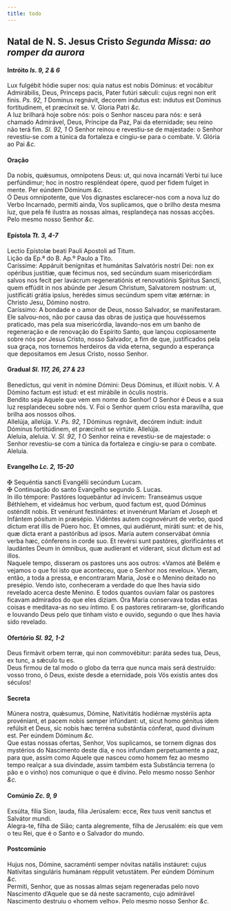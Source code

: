 ```yaml
---
title: todo
---
```

<h2 class="text-center">Natal de N. S. Jesus Cristo <em>Segunda Missa: ao romper da aurora</em></h2>

<h4 class="text-center">Intróito <em>Is. 9, 2 & 6</em></h4>

<div class="container-fluid">
<div class="row">
<div class="dropcap text-justify">
Lux fulgébit hódie super nos: quia natus est nobis Dóminus: et vocábitur Admirábilis, Deus, Princeps pacis, Pater futúri sǽculi: cujus regni non erit finis. <em>Ps. 92, 1</em> Dominus regnávit, decorem indutus est: indutus est Dominus fortitudinem, et præcínxit se.
V. Gloria Patri <em>&c.</em>
</div>
<div class="dropcap text-justify">
A luz brilhará hoje sobre nós: pois o Senhor nasceu para nós: e será chamado Admirável, Deus, Príncipe da Paz, Pai da eternidade; seu reino não terá fim. <em>Sl. 92, 1</em> O Senhor reinou e revestiu-se de majestade: o Senhor revestiu-se com a túnica da fortaleza e cingiu-se para o combate.
V. Glória ao Pai <em>&c.</em>
</div>
</div>
</div>

<h4 class="text-center">Oração</h4>

<div class="container-fluid">
<div class="row">
<div class="dropcap text-justify">
Da nobis, quǽsumus, omnípotens Deus: ut, qui nova incarnáti Verbi tui luce perfúndimur; hoc in nostro respléndeat ópere, quod per fidem fulget in mente. Per eúndem Dóminum <em>&c.</em>
</div>
<div class="dropcap text-justify">
Ó Deus omnipotente, que Vos dignastes esclarecer-nos com a nova luz do Verbo Incarnado, permiti ainda, Vos suplicamos, que o brilho desta mesma luz, que pela fé ilustra as nossas almas, resplandeça nas nossas acções. Pelo mesmo nosso Senhor <em>&c.</em>
</div>
</div>
</div>

<h4 class="text-center">Epístola <em>Tt. 3, 4-7</em></h4>

<div class="container-fluid">
<div class="row">
<div class="text-justify">
Lectio Epístolæ beati Pauli Apostoli ad Titum.
</div>
<div class="text-justify">
Lição da Ep.ª do B. Ap.º Paulo a Tito.
</div>
<div class="dropcap text-justify">
Caríssime: Appáruit benígnitas et humánitas Salvatóris nostri Dei: non ex opéribus justítiæ, quæ fécimus nos, sed secúndum suam misericórdiam salvos nos fecit per lavácrum regeneratiónis et renovatiónis Spíritus Sancti, quem effúdit in nos abúnde per Jesum Christum, Salvatorem nostrum: ut, justificáti grátia ipsíus, herédes simus secúndum spem vitæ ætérnæ: in Christo Jesu, Dómino nostro.
</div>
<div class="dropcap text-justify">
Caríssimo: A bondade e o amor de Deus, nosso Salvador, se manifestaram. Ele salvou-nos, não por causa das obras de justiça que houvéssemos praticado, mas pela sua misericórdia, lavando-nos em um banho de regeneração e de renovação do Espírito Santo, que lançou copiosamente sobre nós por Jesus Cristo, nosso Salvador, a fim de que, justificados pela sua graça, nos tornemos herdeiros da vida eterna, segundo a esperança que depositamos em Jesus Cristo, nosso Senhor.
</div>
</div>
</div>

<h4 class="text-center">Gradual <em>Sl. 117, 26, 27 & 23</em></h4>

<div class="container-fluid">
<div class="row">
<div class="dropcap text-justify">
Benedíctus, qui venit in nómine Dómini: Deus Dóminus, et illúxit nobis. V. A Dómino factum est istud: et est mirábile in óculis nostris.
</div>
<div class="dropcap text-justify">
Bendito seja Aquele que vem em nome do Senhor! O Senhor é Deus e a sua luz resplandeceu sobre nós. V. Foi o Senhor quem criou esta maravilha, que brilha aos nossos olhos.
</div>
<div class="text-justify">
Allelúja, allelúja. V. <em>Ps. 92, 1</em> Dóminus regnávit, decórem índuit: índuit Dóminus fortitúdinem, et præcínxit se virtúte. Allelúja.
</div>
<div class="text-justify">
Aleluia, aleluia. V. <em>Sl. 92, 1</em> O Senhor reina e revestiu-se de majestade: o Senhor revestiu-se com a túnica da fortaleza e cingiu-se para o combate. Aleluia.
</div>
</div>
</div>

<h4 class="text-center">Evangelho <em>Lc. 2, 15-20</em></h4>

<div class="container-fluid">
<div class="row">
<div class="text-justify">
<span class="text-danger">&#10016;</span> Sequéntia sancti Evangélii secúndum Lucam.
</div>
<div class="text-justify">
<span class="text-danger">&#10016;</span> Continuação do santo Evangelho segundo S. Lucas.
</div>
<div class="dropcap text-justify">
In illo témpore: Pastóres loquebántur ad ínvicem: Transeámus usque Béthlehem, et videámus hoc verbum, quod factum est, quod Dóminus osténdit nobis. Et venérunt festinántes: et invenérunt Maríam et Joseph et Infántem pósitum in præsépio. Vidéntes autem cognovérunt de verbo, quod dictum erat illis de Púero hoc. Et omnes, qui audiérunt, miráti sunt: et de his, quæ dicta erant a pastóribus ad ipsos. María autem conservábat ómnia verba hæc, cónferens in corde suo. Et revérsi sunt pastóres, glorificántes et laudántes Deum in ómnibus, quæ audíerant et víderant, sicut dictum est ad illos.
</div>
<div class="dropcap text-justify">
Naquele tempo, disseram os pastores uns aos outros: «Vamos até Belém e vejamos o que foi isto que aconteceu, que o Senhor nos revelou». Vieram, então, a toda a pressa, e encontraram Maria, José e o Menino deitado no presépio. Vendo isto, conheceram a verdade do que lhes havia sido revelado acerca deste Menino. E todos quantos ouviam falar os pastores ficavam admirados do que eles diziam. Ora Maria conservava todas estas coisas e meditava-as no seu íntimo. E os pastores retiraram-se, glorificando e louvando Deus pelo que tinham visto e ouvido, segundo o que lhes havia sido revelado.
</div>
</div>
</div>

<h4 class="text-center">Ofertório <em>Sl. 92, 1-2</em></h4>

<div class="container-fluid">
<div class="row">
<div class="dropcap text-justify">
Deus firmávit orbem terræ, qui non commovébitur: paráta sedes tua, Deus, ex tunc, a sǽculo tu es.
</div>
<div class="dropcap text-justify">
Deus firmou de tal modo o globo da terra que nunca mais será destruído: vosso trono, ó Deus, existe desde a eternidade, pois Vós existis antes dos séculos!
</div>
</div>
</div>

<h4 class="text-center">Secreta</h4>

<div class="container-fluid">
<div class="row">
<div class="dropcap text-justify">
Múnera nostra, quǽsumus, Dómine, Nativitátis hodiérnæ mystériis apta provéniant, et pacem nobis semper infúndant: ut, sicut homo génitus idem refúlsit et Deus, sic nobis hæc terréna substántia cónferat, quod divínum est. Per eúndem Dóminum <em>&c.</em>
</div>
<div class="dropcap text-justify">
Que estas nossas ofertas, Senhor, Vos suplicamos, se tornem dignas dos mystérios do Nascimento deste dia, e nos infundam perpetuamente a paz, para que, assim como Aquele que nasceu como homem fez ao mesmo tempo realçar a sua divindade, assim também esta Substância terrena (o pão e o vinho) nos comunique o que é divino. Pelo mesmo nosso Senhor <em>&c.</em>
</div>
</div>
</div>

<h4 class="text-center">Comúnio <em>Zc. 9, 9</em></h4>
<div class="container-fluid">
<div class="row">
<div class="dropcap text-justify">
Exsúlta, fília Sion, lauda, fília Jerúsalem: ecce, Rex tuus venit sanctus et Salvátor mundi.
</div>
<div class="dropcap text-justify">
Alegra-te, filha de Sião; canta alegremente, filha de Jerusalém: eis que vem o teu Rei, que é o Santo e o Salvador do mundo.
</div>
</div>
</div>

<h4 class="text-center">Postcomúnio</h4>

<div class="container-fluid">
<div class="row">
<div class="dropcap text-justify">
Hujus nos, Dómine, sacraménti semper nóvitas natális instáuret: cujus Natívitas singuláris humánam réppulit vetustátem. Per eúndem Dóminum <em>&c.</em>
</div>
<div class="dropcap text-justify">
Permiti, Senhor, que as nossas almas sejam regeneradas pelo novo Nascimento d’Aquele que se dá neste sacramento, cujo admirável Nascimento destruiu o «homem velho». Pelo mesmo nosso Senhor <em>&c.</em>
</div>
</div>
</div>

